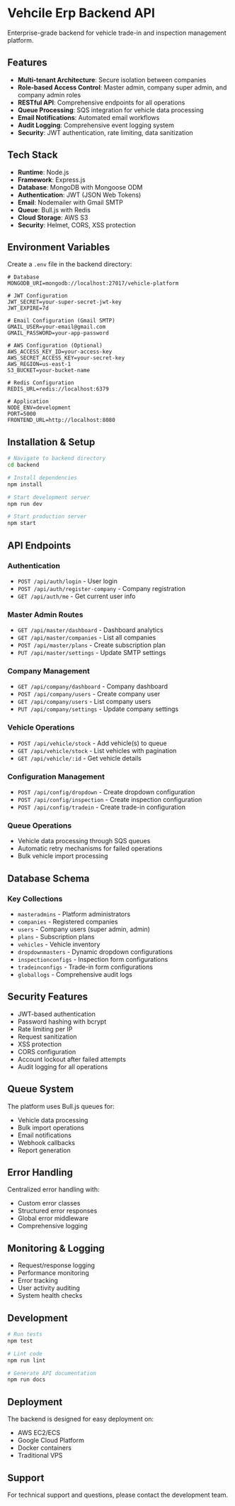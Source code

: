 
# Vehcile Erp Backend API

Enterprise-grade backend for vehicle trade-in and inspection management platform.

## Features

- **Multi-tenant Architecture**: Secure isolation between companies
- **Role-based Access Control**: Master admin, company super admin, and company admin roles
- **RESTful API**: Comprehensive endpoints for all operations
- **Queue Processing**: SQS integration for vehicle data processing
- **Email Notifications**: Automated email workflows
- **Audit Logging**: Comprehensive event logging system
- **Security**: JWT authentication, rate limiting, data sanitization

## Tech Stack

- **Runtime**: Node.js
- **Framework**: Express.js
- **Database**: MongoDB with Mongoose ODM
- **Authentication**: JWT (JSON Web Tokens)
- **Email**: Nodemailer with Gmail SMTP
- **Queue**: Bull.js with Redis
- **Cloud Storage**: AWS S3
- **Security**: Helmet, CORS, XSS protection

## Environment Variables

Create a `.env` file in the backend directory:

```env
# Database
MONGODB_URI=mongodb://localhost:27017/vehicle-platform

# JWT Configuration
JWT_SECRET=your-super-secret-jwt-key
JWT_EXPIRE=7d

# Email Configuration (Gmail SMTP)
GMAIL_USER=your-email@gmail.com
GMAIL_PASSWORD=your-app-password

# AWS Configuration (Optional)
AWS_ACCESS_KEY_ID=your-access-key
AWS_SECRET_ACCESS_KEY=your-secret-key
AWS_REGION=us-east-1
S3_BUCKET=your-bucket-name

# Redis Configuration
REDIS_URL=redis://localhost:6379

# Application
NODE_ENV=development
PORT=5000
FRONTEND_URL=http://localhost:8080
```

## Installation & Setup

```bash
# Navigate to backend directory
cd backend

# Install dependencies
npm install

# Start development server
npm run dev

# Start production server
npm start
```

## API Endpoints

### Authentication
- `POST /api/auth/login` - User login
- `POST /api/auth/register-company` - Company registration
- `GET /api/auth/me` - Get current user info

### Master Admin Routes
- `GET /api/master/dashboard` - Dashboard analytics
- `GET /api/master/companies` - List all companies
- `POST /api/master/plans` - Create subscription plan
- `PUT /api/master/settings` - Update SMTP settings

### Company Management
- `GET /api/company/dashboard` - Company dashboard
- `POST /api/company/users` - Create company user
- `GET /api/company/users` - List company users
- `PUT /api/company/settings` - Update company settings

### Vehicle Operations
- `POST /api/vehicle/stock` - Add vehicle(s) to queue
- `GET /api/vehicle/stock` - List vehicles with pagination
- `GET /api/vehicle/:id` - Get vehicle details

### Configuration Management
- `POST /api/config/dropdown` - Create dropdown configuration
- `POST /api/config/inspection` - Create inspection configuration
- `POST /api/config/tradein` - Create trade-in configuration

### Queue Operations
- Vehicle data processing through SQS queues
- Automatic retry mechanisms for failed operations
- Bulk vehicle import processing

## Database Schema

### Key Collections
- `masteradmins` - Platform administrators
- `companies` - Registered companies
- `users` - Company users (super admin, admin)
- `plans` - Subscription plans
- `vehicles` - Vehicle inventory
- `dropdownmasters` - Dynamic dropdown configurations
- `inspectionconfigs` - Inspection form configurations
- `tradeinconfigs` - Trade-in form configurations
- `globallogs` - Comprehensive audit logs

## Security Features

- JWT-based authentication
- Password hashing with bcrypt
- Rate limiting per IP
- Request sanitization
- XSS protection
- CORS configuration
- Account lockout after failed attempts
- Audit logging for all operations

## Queue System

The platform uses Bull.js queues for:
- Vehicle data processing
- Bulk import operations
- Email notifications
- Webhook callbacks
- Report generation

## Error Handling

Centralized error handling with:
- Custom error classes
- Structured error responses
- Global error middleware
- Comprehensive logging

## Monitoring & Logging

- Request/response logging
- Performance monitoring
- Error tracking
- User activity auditing
- System health checks

## Development

```bash
# Run tests
npm test

# Lint code
npm run lint

# Generate API documentation
npm run docs
```

## Deployment

The backend is designed for easy deployment on:
- AWS EC2/ECS
- Google Cloud Platform
- Docker containers
- Traditional VPS

## Support

For technical support and questions, please contact the development team.
